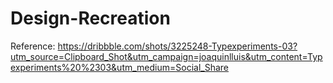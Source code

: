 # Design-Recreation

Reference: https://dribbble.com/shots/3225248-Typexperiments-03?utm_source=Clipboard_Shot&utm_campaign=joaquinlluis&utm_content=Typexperiments%20%2303&utm_medium=Social_Share
